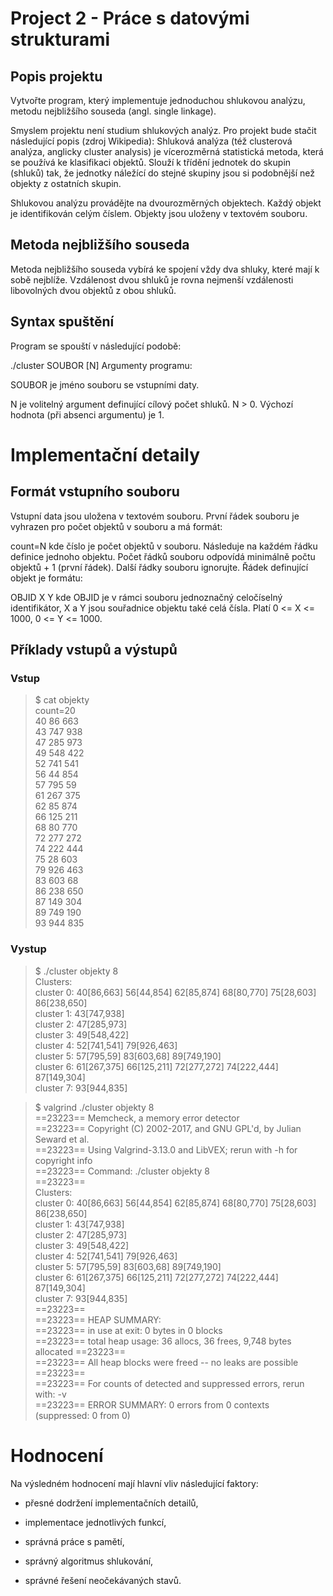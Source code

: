 # Project 2 - Práce s datovými strukturami
## Popis projektu
Vytvořte program, který implementuje jednoduchou shlukovou analýzu, metodu nejbližšího souseda (angl. single linkage).

Smyslem projektu není studium shlukových analýz. Pro projekt bude stačit následující popis (zdroj Wikipedia): Shluková analýza (též clusterová analýza, anglicky cluster analysis) je vícerozměrná statistická metoda, která se používá ke klasifikaci objektů. Slouží k třídění jednotek do skupin (shluků) tak, že jednotky náležící do stejné skupiny jsou si podobnější než objekty z ostatních skupin.

Shlukovou analýzu provádějte na dvourozměrných objektech. Každý objekt je identifikován celým číslem. Objekty jsou uloženy v textovém souboru.

## Metoda nejbližšího souseda
Metoda nejbližšího souseda vybírá ke spojení vždy dva shluky, které mají k sobě nejblíže. Vzdálenost dvou shluků je rovna nejmenší vzdálenosti libovolných dvou objektů z obou shluků.

## Syntax spuštění
Program se spouští v následující podobě:

./cluster SOUBOR [N]
Argumenty programu:

SOUBOR je jméno souboru se vstupními daty.

N je volitelný argument definující cílový počet shluků. N > 0. Výchozí hodnota (při absenci argumentu) je 1.

# Implementační detaily
## Formát vstupního souboru
Vstupní data jsou uložena v textovém souboru. První řádek souboru je vyhrazen pro počet objektů v souboru a má formát:

count=N
kde číslo je počet objektů v souboru. Následuje na každém řádku definice jednoho objektu. Počet řádků souboru odpovídá minimálně počtu objektů + 1 (první řádek). Další řádky souboru ignorujte. Řádek definující objekt je formátu:

OBJID X Y
kde OBJID je v rámci souboru jednoznačný celočíselný identifikátor, X a Y jsou souřadnice objektu také celá čísla. Platí 0 <= X <= 1000, 0 <= Y <= 1000.

## Příklady vstupů a výstupů
### Vstup 
> $ cat objekty \
count=20 \
40 86 663 \
43 747 938 \
47 285 973 \
49 548 422 \
52 741 541 \
56 44 854 \
57 795 59 \
61 267 375 \
62 85 874 \
66 125 211 \
68 80 770 \
72 277 272 \
74 222 444 \
75 28 603 \
79 926 463 \
83 603 68 \
86 238 650 \
87 149 304 \
89 749 190 \
93 944 835 

### Vystup
> $ ./cluster objekty 8 \
Clusters: \
cluster 0: 40[86,663] 56[44,854] 62[85,874] 68[80,770] 75[28,603] 86[238,650] \
cluster 1: 43[747,938] \
cluster 2: 47[285,973] \
cluster 3: 49[548,422] \
cluster 4: 52[741,541] 79[926,463] \
cluster 5: 57[795,59] 83[603,68] 89[749,190] \
cluster 6: 61[267,375] 66[125,211] 72[277,272] 74[222,444] 87[149,304] \
cluster 7: 93[944,835]

> $ valgrind ./cluster objekty 8 \
==23223== Memcheck, a memory error detector \
==23223== Copyright (C) 2002-2017, and GNU GPL'd, by Julian Seward et al. \
==23223== Using Valgrind-3.13.0 and LibVEX; rerun with -h for copyright info \
==23223== Command: ./cluster objekty 8 \
==23223== \
Clusters: \
cluster 0: 40[86,663] 56[44,854] 62[85,874] 68[80,770] 75[28,603] 86[238,650] \
cluster 1: 43[747,938] \
cluster 2: 47[285,973] \
cluster 3: 49[548,422] \
cluster 4: 52[741,541] 79[926,463] \
cluster 5: 57[795,59] 83[603,68] 89[749,190] \
cluster 6: 61[267,375] 66[125,211] 72[277,272] 74[222,444] 87[149,304] \
cluster 7: 93[944,835] \
==23223== \
==23223== HEAP SUMMARY:\
==23223==     in use at exit: 0 bytes in 0 blocks \
==23223==   total heap usage: 36 allocs, 36 frees, 9,748 bytes allocated
==23223== \
==23223== All heap blocks were freed -- no leaks are possible\
==23223== \
==23223== For counts of detected and suppressed errors, rerun with: -v \
==23223== ERROR SUMMARY: 0 errors from 0 contexts (suppressed: 0 from 0) 

# Hodnocení
Na výsledném hodnocení mají hlavní vliv následující faktory:

- přesné dodržení implementačních detailů,

- implementace jednotlivých funkcí,
- správná práce s pamětí,
- správný algoritmus shlukování,
- správné řešení neočekávaných stavů.